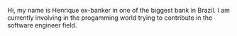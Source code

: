 Hi, my name is Henrique ex-banker in one of the biggest bank in Brazil. I am currently involving in the progamming world trying to contribute in the software engineer field.
